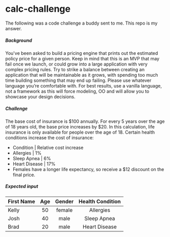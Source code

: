# calc-challenge
The following was a code challenge a buddy sent to me. This repo is my answer.

##### Background
You've been asked to build a pricing engine that prints out the estimated policy price for a given person. Keep in mind that this is an MVP that may fail once we launch, or could grow into a large application with very complex pricing rules. Try to strike a balance between creating an application that will be maintainable as it grows, with spending too much time building something that may end up failing. Please use whatever language you’re comfortable with.  For best results, use a vanilla language, not a framework as this will force modeling, OO and will allow you to showcase your design decisions.

##### Challenge
The base cost of insurance is $100 annually.
For every 5 years over the age of 18 years old, the base price increases by $20. In this calculation, life insurance is only available for people over the age of 18.
Certain health conditions increase the cost of insurance:
+ Condition | Relative cost increase
+ Allergies | 1%
+ Sleep Apnea | 6%
+ Heart Disease | 17%
+ Females have a longer life expectancy, so receive a $12 discount on the final price.

##### Expected input
| First Name  | Age | Gender | Health Condition  |
| ------------|:---:| :-----:|:-----------------:|
| Kelly       | 50  | female | Allergies         |
| Josh        | 40  | male   | Sleep Apnea       |
| Brad        | 20  | male   | Heart Disease     |
